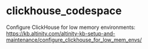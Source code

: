 # clickhouse_codespace

Configure ClickHouse for low memory environments: https://kb.altinity.com/altinity-kb-setup-and-maintenance/configure_clickhouse_for_low_mem_envs/
